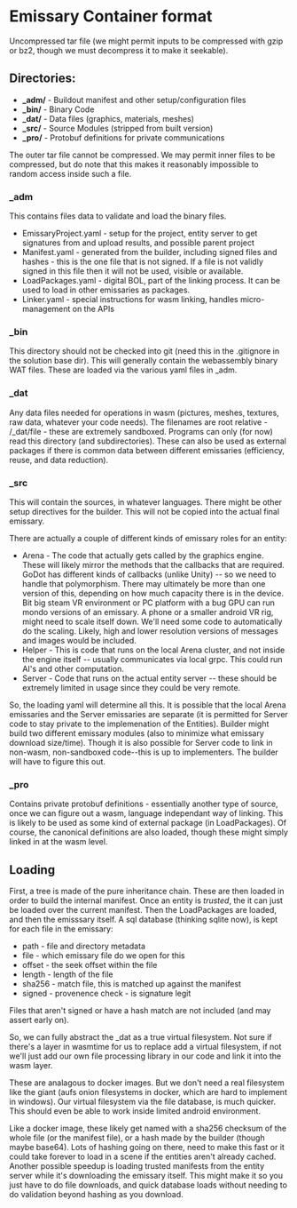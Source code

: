 ﻿# Emissary Container format

Uncompressed tar file (we might permit inputs to be compressed with gzip or bz2, though we must decompress it to make it seekable).

## Directories:

- **_adm/** - Buildout manifest and other setup/configuration files
- **_bin/** - Binary Code
- **_dat/** - Data files (graphics, materials, meshes)
- **_src/** - Source Modules (stripped from built version)
- **_pro/** - Protobuf definitions for private communications

The outer tar file cannot be compressed.
We may permit inner files to be compressed, but do note that this makes it reasonably impossible to random access inside such a file.

### _adm

This contains files data to validate and load the binary files.  

- EmissaryProject.yaml - setup for the project, entity server to get signatures from and upload results, and possible parent project
- Manifest.yaml - generated from the builder, including signed files and hashes - this is the one file that is not signed.   If a file is not validly 
signed in this file then it will not be used, visible or available.
- LoadPackages.yaml - digital BOL, part of the linking process.   It can be used to load in other emissaries as packages.
- Linker.yaml - special instructions for wasm linking, handles micro-management on the APIs

### _bin

This directory should not be checked into git (need this in the .gitignore in the solution base dir).  This will generally contain the webassembly
binary WAT files.   These are loaded via the various yaml files in _adm.

### _dat

Any data files needed for operations in wasm (pictures, meshes, textures, raw data, whatever your code needs).   The filenames are root 
relative - /_dat/file - these are extremely sandboxed.
Programs can only (for now) read this directory (and subdirectories).
These can also be used as external packages if there is common data between different emissaries (efficiency, reuse, and data reduction).

### _src

This will contain the sources, in whatever languages.   There might be other setup directives for the builder.
This will not be copied into the actual final emissary.

There are actually a couple of different kinds of emissary roles for an entity:

- Arena - The code that actually gets called by the graphics engine.  These will likely mirror the methods that the callbacks that are required.
GoDot has different kinds of callbacks (unlike Unity) -- so we need to handle that polymorphism.   There may ultimately be more than one version
of this, depending on how much capacity there is in the device.  Bit big steam VR environment or PC platform with a bug GPU can run mondo versions of an
emissary.   A phone or a smaller android VR rig, might need to scale itself down.  We'll need some code to automatically do the scaling.   Likely,
high and lower resolution versions of messages and images would be included.
- Helper - This is code that runs on the local Arena cluster, and not inside the engine itself -- usually communicates via local grpc.  This could
run AI's and other computation.
- Server - Code that runs on the actual entity server -- these should be extremely limited in usage since they could be very remote.

So, the loading yaml will determine all this.   It is possible that the local Arena emissaries and the Server emissaries are separate (it is permitted
for Server code to stay private to the implemenation of the Entities).   Builder might build two different emissary modules (also to minimize what emissary
download size/time).  Though it is also possible
for Server code to link in non-wasm, non-sandboxed code--this is up to implementers.   The builder will have to figure this out.

### _pro

Contains private protobuf definitions - essentially another type of source, once we can figure out a wasm, language independant way of linking.
This is likely to be used as some kind of external package (in LoadPackages).  Of course, the canonical definitions are also loaded, though these might 
simply linked in at the wasm level.


## Loading

First, a tree is made of the pure inheritance chain.   These are then loaded in order to build the internal manifest.   Once an entity is *trusted*, the
it can just be loaded over the current manifest.  Then the LoadPackages are loaded, and then the emisssary itself.   A sql database (thinking sqlite now), is 
kept for each file in the emissary:

- path - file and directory metadata
- file - which emissary file do we open for this
- offset - the seek offset within the file
- length - length of the file
- sha256 - match file, this is matched up against the manifest
- signed - provenence check - is signature legit

Files that aren't signed or have a hash match are not included (and may assert early on).

So, we can fully abstract the _dat as a true virtual filesystem.   Not sure if there's a layer in wasmtime for us to replace add a virtual filesystem, if not
we'll just add our own file processing library in our code and link it into the wasm layer.

These are analagous to docker images.   But we don't need a real filesystem like the giant (aufs onion filesystems in docker, which are hard to implement in windows).
Our virtual filesystem via the file database, is much quicker.   This should even be able to work inside limited android environment.

Like a docker image, these likely get named with a sha256 checksum of the whole file (or the manifest file), or a hash made by the builder (though maybe base64).   Lots of hashing going on there, need to
make this fast or it could take forever to load in a scene if the entities aren't already cached.  Another possible speedup is loading trusted manifests from the
entity server while it's downloading the emissary itself.   This might make it so you just have to do file downloads, and quick database loads without needing to
do validation beyond hashing as you download.
